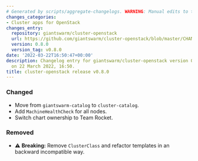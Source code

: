 ```yaml
---
# Generated by scripts/aggregate-changelogs. WARNING: Manual edits to this files will be overwritten.
changes_categories:
- Cluster apps for OpenStack
changes_entry:
  repository: giantswarm/cluster-openstack
  url: https://github.com/giantswarm/cluster-openstack/blob/master/CHANGELOG.md#080---2022-03-22
  version: 0.8.0
  version_tag: v0.8.0
date: '2022-03-22T16:50:47+00:00'
description: Changelog entry for giantswarm/cluster-openstack version 0.8.0, published
  on 22 March 2022, 16:50.
title: cluster-openstack release v0.8.0
---
```


### Changed
- Move from `giantswarm-catalog` to `cluster-catalog`.
- Add `MachineHealthCheck` for all nodes.
- Switch chart ownership to Team Rocket.
### Removed
- ⚠️ **Breaking:** Remove `ClusterClass` and refactor templates in an backward incompatible way.
